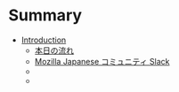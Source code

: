 # Summary

* [Introduction](README.md)
  * [本日の流れ](time-schedule.md)
  * [Mozilla Japanese コミュニティ  Slack](community-slack.md)
  * [](xxxx.md)
  * [](xxxx.md)
